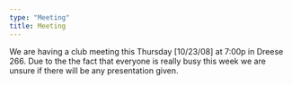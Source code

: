 ```yaml
---
type: "Meeting"
title: Meeting
---
```

We are having a club meeting this Thursday [10/23/08] at 7:00p in Dreese 266.
Due to the the fact that everyone is really busy this week we are unsure if
there will be any presentation given.

